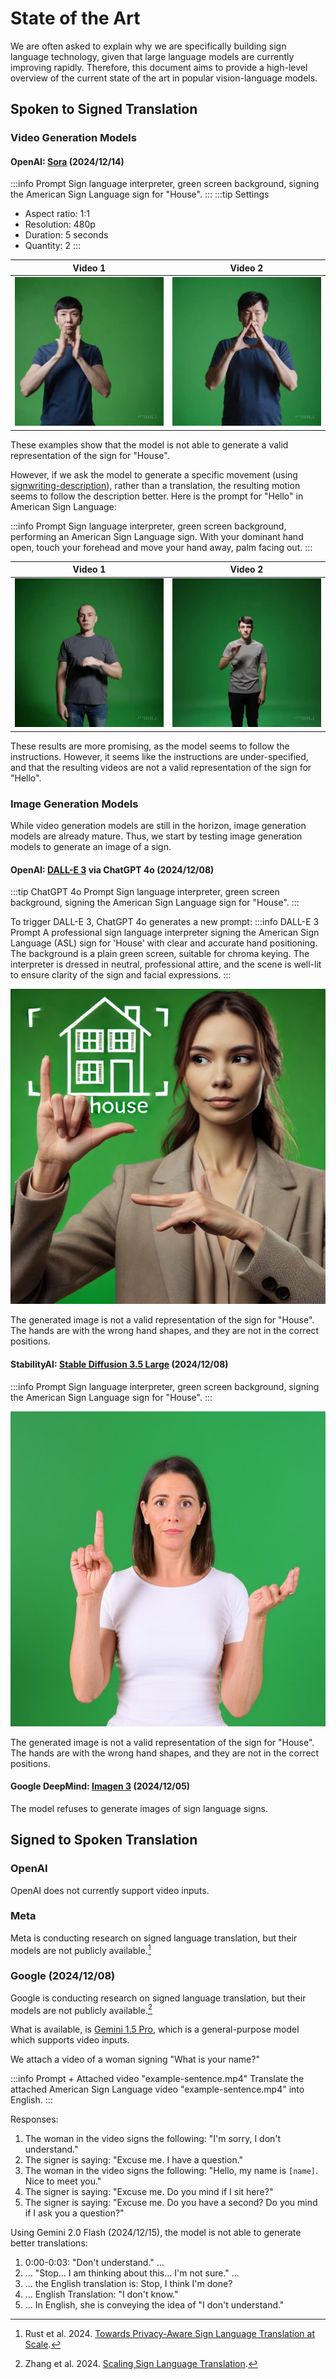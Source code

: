 # State of the Art

We are often asked to explain why we are specifically building sign language technology,
given that large language models are currently improving rapidly.
Therefore, this document aims to provide a high-level overview of the current state of the art in popular vision-language models.

## Spoken to Signed Translation

### Video Generation Models

#### OpenAI: [Sora](https://sora.com) (2024/12/14)

:::info Prompt
Sign language interpreter, green screen background, signing the American Sign Language sign for "House".
:::
:::tip Settings

- Aspect ratio: 1:1
- Resolution: 480p
- Duration: 5 seconds
- Quantity: 2
  :::

| Video 1                                                            | Video 2                                                            |
| ------------------------------------------------------------------ | ------------------------------------------------------------------ |
| ![Sora Video 1 Generated using Prompt](examples/sora/house-1.webp) | ![Sora Video 2 Generated using Prompt](examples/sora/house-2.webp) |

These examples show that the model is not able to generate a valid representation of the sign for "House".

However, if we ask the model to generate a specific movement (using [signwriting-description](https://github.com/sign-language-processing/signwriting-description)),
rather than a translation, the resulting motion seems to follow the description better.
Here is the prompt for "Hello" in American Sign Language:

:::info Prompt
Sign language interpreter, green screen background, performing an American Sign Language sign.
With your dominant hand open, touch your forehead and move your hand away, palm facing out.
:::

| Video 1                                                            | Video 2                                                            |
| ------------------------------------------------------------------ | ------------------------------------------------------------------ |
| ![Sora Video 1 Generated using Prompt](examples/sora/hello-1.webp) | ![Sora Video 2 Generated using Prompt](examples/sora/hello-2.webp) |

These results are more promising, as the model seems to follow the instructions. However, it seems like the instructions are under-specified,
and that the resulting videos are not a valid representation of the sign for "Hello".

### Image Generation Models

While video generation models are still in the horizon, image generation models are already mature.
Thus, we start by testing image generation models to generate an image of a sign.

#### OpenAI: [DALL-E 3](https://openai.com/index/dall-e-3/) via ChatGPT 4o (2024/12/08)

:::tip ChatGPT 4o Prompt
Sign language interpreter, green screen background, signing the American Sign Language sign for "House".
:::

To trigger DALL-E 3, ChatGPT 4o generates a new prompt:
:::info DALL-E 3 Prompt
A professional sign language interpreter signing the American Sign Language (ASL) sign for 'House' with clear and accurate hand positioning. The background is a plain green screen, suitable for chroma keying. The interpreter is dressed in neutral, professional attire, and the scene is well-lit to ensure clarity of the sign and facial expressions.
:::

![DALL-E 3 Image Generated using ChatGPT 4o Prompt](./examples/dall-e-3.webp)

The generated image is not a valid representation of the sign for "House".
The hands are with the wrong hand shapes, and they are not in the correct positions.

#### StabilityAI: [Stable Diffusion 3.5 Large](https://huggingface.co/stabilityai/stable-diffusion-3.5-large) (2024/12/08)

:::info Prompt
Sign language interpreter, green screen background, signing the American Sign Language sign for "House".
:::

![Stable Diffusion 3.5 Large Image Generated using Prompt](./examples/stable-diffusion-3-5.jpeg)

The generated image is not a valid representation of the sign for "House".
The hands are with the wrong hand shapes, and they are not in the correct positions.

#### Google DeepMind: [Imagen 3](https://deepmind.google/technologies/imagen-3/) (2024/12/05)

The model refuses to generate images of sign language signs.

## Signed to Spoken Translation

### OpenAI

OpenAI does not currently support video inputs.

### Meta

Meta is conducting research on signed language translation, but their models are not publicly available.[^privacy-aware]
[^privacy-aware]: Rust et al. 2024. [Towards Privacy-Aware Sign Language Translation at Scale](https://arxiv.org/abs/2402.09611).

### Google (2024/12/08)

Google is conducting research on signed language translation, but their models are not publicly available.[^scaling-slt]
[^scaling-slt]: Zhang et al. 2024. [Scaling Sign Language Translation](https://arxiv.org/abs/2407.11855).

What is available, is [Gemini 1.5 Pro](https://console.cloud.google.com/vertex-ai/studio/freeform?model=gemini-1.5-pro-002), which is a general-purpose model which supports video inputs.

We attach a video of a woman signing "What is your name?"

:::info Prompt + Attached video "example-sentence.mp4"
Translate the attached American Sign Language video "example-sentence.mp4" into English.
:::

Responses:

1. The woman in the video signs the following: "I'm sorry, I don't understand."
2. The signer is saying: "Excuse me. I have a question."
3. The woman in the video signs the following: "Hello, my name is `[name]`. Nice to meet you."
4. The signer is saying: "Excuse me. Do you mind if I sit here?"
5. The signer is saying: "Excuse me. Do you have a second? Do you mind if I ask you a question?"

Using Gemini 2.0 Flash (2024/12/15), the model is not able to generate better translations:

1. 0:00-0:03: "Don't understand." ...
2. ... "Stop... I am thinking about this... I'm not sure." ...
3. ... the English translation is: Stop, I think I'm done?
4. ... English Translation: "I don't know."
5. ... In English, she is conveying the idea of "I don't understand."
